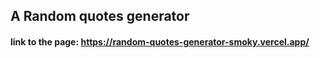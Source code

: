 ## A Random quotes generator

#### link to the page: https://random-quotes-generator-smoky.vercel.app/
